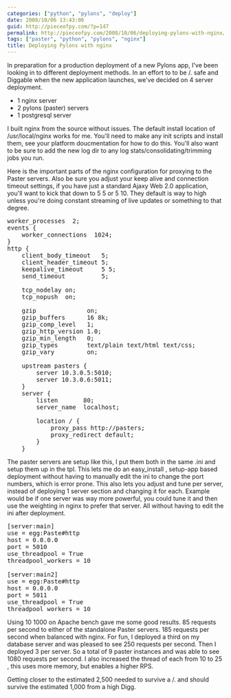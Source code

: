 ```yaml
---
categories: ["python", "pylons", "deploy"]
date: 2008/10/06 13:43:06
guid: http://pieceofpy.com/?p=147
permalink: http://pieceofpy.com/2008/10/06/deploying-pylons-with-nginx/
tags: ["paster", "python", "pylons", "nginx"]
title: Deploying Pylons with nginx
---
```

In preparation for a production deployment of a new Pylons app, I've been looking in to different deployment methods. In an effort to to be /. safe and Diggable when the new application launches, we've decided on 4 server deployment.

<ul>
	<li>1 nginx server</li>
	<li>2 pylons (paster) servers</li>
	<li>1 postgresql server</li>
</ul>
I built nginx from the source without issues. The default install location of /usr/local/nginx works for me. You'll need to make any init scripts and install them, see your platform doucmentation for how to do this. You'll also want to be sure to add the new log dir to any log stats/consolidating/trimming jobs you run.

Here is the important parts of the nginx configuration for proxying to the Paster servers. Also be sure you adjust your keep alive and connection timeout settings, if you have just a standard Ajaxy Web 2.0 application, you'll want to kick that down to 5 5 or 5 10. They default is way to high unless you're doing constant streaming of live updates or something to that degree.

<pre>
worker_processes  2;
events {
    worker_connections  1024;
}
http {
    client_body_timeout   5;
    client_header_timeout 5;
    keepalive_timeout     5 5;
    send_timeout          5;
    
    tcp_nodelay on;
    tcp_nopush  on;

    gzip              on;
    gzip_buffers      16 8k;
    gzip_comp_level   1;
    gzip_http_version 1.0;
    gzip_min_length   0;
    gzip_types        text/plain text/html text/css;
    gzip_vary         on;

    upstream pasters {
        server 10.3.0.5:5010;
        server 10.3.0.6:5011;
    }
    server {
        listen       80;
        server_name  localhost;

        location / {
            proxy_pass http://pasters;
            proxy_redirect default;
        }
    }
</pre>

The paster servers are setup like this, I put them both in the same .ini and setup them up in the tpl. This lets me do an easy_install , setup-app based deployment without having to manually edit the ini to change the port numbers, which is error prone. This also lets you adjust and tune per server, instead of deploying 1 server section and changing it for each. Example would be if one server was way more powerful, you could tune it and then use the weighting in nginx to prefer that server. All without having to edit the ini after deployment.

<pre>
[server:main]
use = egg:Paste#http
host = 0.0.0.0
port = 5010
use_threadpool = True
threadpool_workers = 10

[server:main2]
use = egg:Paste#http
host = 0.0.0.0
port = 5011
use_threadpool = True
threadpool_workers = 10
</pre>

Using 10 1000 on Apache bench gave me some good results. 85 requests per second to either of the standalone Paster servers. 185 requests per second when balanced with nginx. For fun, I deployed a third on my database server and was pleased to see 250 requests per second. Then I deployed 3 per server. So a total of 9 paster instances and was able to see 1080 requests per second. I also increased the thread of each from 10 to 25 , this uses more memory, but enables a higher RPS.

Getting closer to the estimated 2,500 needed to survive a /. and should survive the estimated 1,000 from a high Digg.
